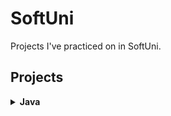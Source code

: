 # SoftUni
Projects I've practiced on in SoftUni.

## Projects
<details>
  <summary><b>Java</b></summary>
  <details>
    <summary>Basics</summary>
    <ol>
      <li><a href="src/io/github/aleksandarharalanov/softuni/java/basics/firststepsincoding/lab">First Steps In Coding - Lab</a></li>
      <li><a href="src/io/github/aleksandarharalanov/softuni/java/basics/firststepsincoding/exercise">First Steps In Coding - Exercise</a></li>
      <li><a href="src/io/github/aleksandarharalanov/softuni/java/basics/conditionalstatements/lab">Conditional Statements - Lab</a></li>
      <li><a href="src/io/github/aleksandarharalanov/softuni/java/basics/conditionalstatements/exercise">Conditional Statements - Exercise</a></li>
      <li>Conditional Statements Advanced - Lab</li>
      <li>Conditional Statements Advanced - Exercise</li>
      <li>For Loop - Lab</li>
      <li>For Loop - Exercise</li>
      <li>While Loop - Lab</li>
      <li>While Loop - Exercise</li>
      <li>Nested Loops - Lab</li>
      <li>Nested Loops - Exercise</li>
    </ol>
  </details>
</details>